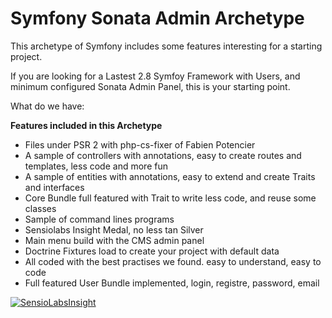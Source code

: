 Symfony Sonata Admin Archetype
==============================

This archetype of Symfony includes some features interesting for a starting project.

If you are looking for a Lastest 2.8 Symfoy Framework with Users, and minimum configured Sonata Admin Panel, this is your starting point.

What do we have:

**Features included in this Archetype**
* Files under PSR 2 with php-cs-fixer of Fabien Potencier
* A sample of controllers with annotations, easy to create routes and templates, less code and more fun
* A sample of entities with annotations, easy to extend and create Traits and interfaces
* Core Bundle full featured with Trait to write less code, and reuse some classes
* Sample of command lines programs
* Sensiolabs Insight Medal, no less tan Silver
* Main menu build with the CMS admin panel
* Doctrine Fixtures load to create your project with default data
* All coded with the best practises we found. easy to understand, easy to code
* Full featured User Bundle implemented, login, registre, password, email

[![SensioLabsInsight](https://insight.sensiolabs.com/projects/1c071541-e33a-4e30-be7d-07e125205352/big.png)](https://insight.sensiolabs.com/projects/1c071541-e33a-4e30-be7d-07e125205352)
